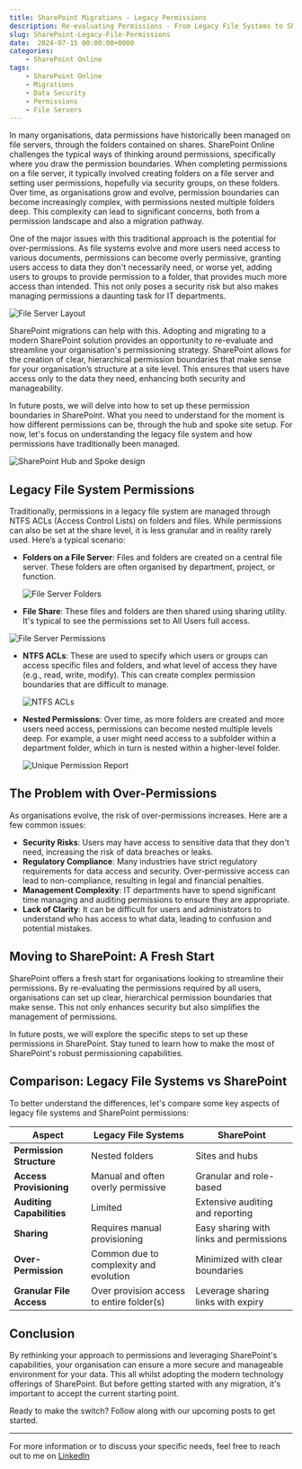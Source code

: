 ```yaml
---
title: SharePoint Migrations - Legacy Permissions
description: Re-evaluating Permissions - From Legacy File Systems to SharePoint
slug: SharePoint-Legacy-File-Permissions
date:  2024-07-15 00:00:00+0000
categories:
    - SharePoint Online
tags:
    - SharePoint Online
    - Migrations
    - Data Security
    - Permissions
    - File Servers
---
```


In many organisations, data permissions have historically been managed on file servers, through the folders contained on shares. SharePoint Online challenges the typical ways of thinking around permissions, specifically where you draw the permission boundaries. When completing permissions on a file server, it typically involved creating folders on a file server and setting user permissions, hopefully via security groups, on these folders. Over time, as organisations grow and evolve, permission boundaries can become increasingly complex, with permissions nested multiple folders deep. This complexity can lead to significant concerns, both from a permission landscape and also a migration pathway.

One of the major issues with this traditional approach is the potential for over-permissions. As file systems evolve and more users need access to various documents, permissions can become overly permissive, granting users access to data they don't necessarily need, or worse yet, adding users to groups to provide permission to a folder, that provides much more access than intended. This not only poses a security risk but also makes managing permissions a daunting task for IT departments.

  ![File Server Layout](file_server_layout.png)

SharePoint migrations can help with this. Adopting and migrating to a modern SharePoint solution provides an opportunity to re-evaluate and streamline your organisation's permissioning strategy. SharePoint allows for the creation of clear, hierarchical permission boundaries that make sense for your organisation’s structure at a site level. This ensures that users have access only to the data they need, enhancing both security and manageability.

In future posts, we will delve into how to set up these permission boundaries in SharePoint. What you need to understand for the moment is how different permissions can be, through the hub and spoke site setup. For now, let's focus on understanding the legacy file system and how permissions have traditionally been managed.

![SharePoint Hub and Spoke design](https://learn.microsoft.com/en-us/sharepoint/sharepointonline/media/hub-nav.png)

## Legacy File System Permissions

Traditionally, permissions in a legacy file system are managed through NTFS ACLs (Access Control Lists) on folders and files. While permissions can also be set at the share level, it is less granular and in reality rarely used. Here’s a typical scenario:

- **Folders on a File Server**: Files and folders are created on a central file server. These folders are often organised by department, project, or function.
  
  ![File Server Folders](files_folders.png)

- **File Share**: These files and folders are then shared using sharing utility. It's typical to see the permissions set to All Users full access.

![File Server Permissions](file_shares.png)

- **NTFS ACLs**: These are used to specify which users or groups can access specific files and folders, and what level of access they have (e.g., read, write, modify). This can create complex permission boundaries that are difficult to manage.

  ![NTFS ACLs](ntfs_acl.png)

- **Nested Permissions**: Over time, as more folders are created and more users need access, permissions can become nested multiple levels deep. For example, a user might need access to a subfolder within a department folder, which in turn is nested within a higher-level folder.

  ![Unique Permission Report](nested_permissions.png)

## The Problem with Over-Permissions

As organisations evolve, the risk of over-permissions increases. Here are a few common issues:

- **Security Risks**: Users may have access to sensitive data that they don't need, increasing the risk of data breaches or leaks.
- **Regulatory Compliance**: Many industries have strict regulatory requirements for data access and security. Over-permissive access can lead to non-compliance, resulting in legal and financial penalties.
- **Management Complexity**: IT departments have to spend significant time managing and auditing permissions to ensure they are appropriate.
- **Lack of Clarity**: It can be difficult for users and administrators to understand who has access to what data, leading to confusion and potential mistakes.

## Moving to SharePoint: A Fresh Start

SharePoint offers a fresh start for organisations looking to streamline their permissions. By re-evaluating the permissions required by all users, organisations can set up clear, hierarchical permission boundaries that make sense. This not only enhances security but also simplifies the management of permissions.

In future posts, we will explore the specific steps to set up these permissions in SharePoint. Stay tuned to learn how to make the most of SharePoint's robust permissioning capabilities.

## Comparison: Legacy File Systems vs SharePoint

To better understand the differences, let's compare some key aspects of legacy file systems and SharePoint permissions:

| Aspect                    | Legacy File Systems                       | SharePoint                             |
|---------------------------|-------------------------------------------|----------------------------------------|
| **Permission Structure**  | Nested folders                            | Sites and hubs                         |
| **Access Provisioning**   | Manual and often overly permissive        | Granular and role-based                |
| **Auditing Capabilities** | Limited                                   | Extensive auditing and reporting       |
| **Sharing**               | Requires manual provisioning              | Easy sharing with links and permissions|
| **Over-Permission**       | Common due to complexity and evolution    | Minimized with clear boundaries        |
| **Granular File Access**  | Over provision access to entire folder(s) | Leverage sharing links with expiry   |

## Conclusion

By rethinking your approach to permissions and leveraging SharePoint's capabilities, your organisation can ensure a more secure and manageable environment for your data. This all whilst adopting the modern technology offerings of SharePoint. But before getting started with any migration, it's important to accept the current starting point.

Ready to make the switch? Follow along with our upcoming posts to get started.

---

For more information or to discuss your specific needs, feel free to reach out to me on [LinkedIn](https://linkedin.com/in/smart-tom)